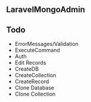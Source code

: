 LaravelMongoAdmin
----------------

## Todo

- ErrorMessages/Validation
- ExecuteCommand
- Auth
- Edit Records
- CreateDB
- CreateCollection
- CreateRecord
- Clone Database
- Clone Collection